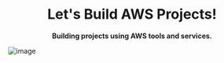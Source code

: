  <h1 align="center">
  Let's Build AWS Projects!
</h1>
<p align="center">
  <strong> Building projects using AWS tools and services.</strong>
</p>

 ![image](https://github.com/amoghak-ds/AWS-Projects-Basic/assets/133768988/f0ff570d-16d5-4c39-a71c-626e530a19f2)



